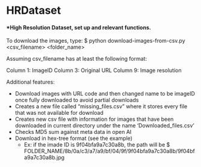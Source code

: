# HRDataset

#### *High Resolution Dataset, set up and relevant functions. ####

To download the images, type: $ python download-images-from-csv.py <csv_filename> <folder_name>

Assuming csv_filename has at least the following format:

Column 1: ImageID
Column 3: Original URL
Column 9: Image resolution

Additional features:

* Download images with URL code and then changed name to be imageID once fully downloaded to avoid partial downloads
* Creates a new file called “missing_files.csv” where it stores every file that was not available for download
* Creates new csv file with information for images that have been downloaded in current directory under the name ‘Downloaded_files.csv’
* Checks MD5 sum against meta data in open AI
* Download in hex-tree format (see the example)
    * Ex: if the imade ID is 9f04bfa9a7c30a8b, the path will be $ FOLDER_NAME/8b/0a/c3/a7/a9/bf/04/9f/9f04bfa9a7c30a8b/9f04bfa9a7c30a8b.jpg
